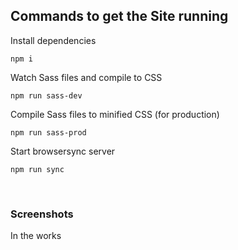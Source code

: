 ## Commands to get the Site running

Install dependencies

    npm i

Watch Sass files and compile to CSS

    npm run sass-dev

Compile Sass files to minified CSS (for production)

    npm run sass-prod

Start browsersync server

    npm run sync

 <br/>
 
### Screenshots

In the works